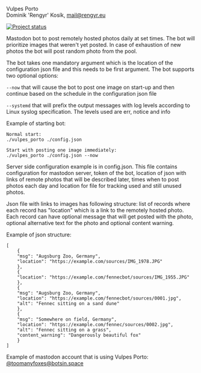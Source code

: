 Vulpes Porto\
Dominik 'Rengyr' Kosík, <mail@rengyr.eu>

[![Project status](https://github.com/Rengyr/Vulpes-Porto/actions/workflows/rust.yml/badge.svg)](https://github.com/Rengyr/Vulpes-Porto/actions/workflows/rust.yml)

Mastodon bot to post remotely hosted photos daily at set times. The bot will prioritize images that weren't yet posted. In case of exhaustion of new photos the bot will post random photo from the pool.

The bot takes one mandatory argument which is the location of the configuration json file and this needs to be first argument. The bot supports two optional options:

`--now` that will cause the bot to post one image on start-up and then continue based on the schedule in the configuration json file

`--systemd` that will prefix the output messages with log levels according to Linux syslog specification. The levels used are err, notice and info

Example of starting bot:
```
Normal start:
./vulpes_porto ./config.json

Start with posting one image immediately:
./vulpes_porto ./config.json --now
```

Server side configuration example is in config.json. This file contains configuration for mastodon server, token of the bot, location of json with links of remote photos that will be described later, times when to post photos each day and location for file for tracking used and still unused photos.

Json file with links to images has following structure: list of records where each record has "location" which is a link to the remotely hosted photo. Each record can have optional message that will get posted with the photo, optional alternative text for the photo and optional content warning.

Example of json structure:
```
[
    {
	"msg": "Augsburg Zoo, Germany",
	"location": "https://example.com/sources/IMG_1978.JPG"
    },
    {
	"location": "https://example.com/fennecbot/sources/IMG_1955.JPG"
    },
    {
	"msg": "Augsburg Zoo, Germany",
	"location": "https://example.com/fennecbot/sources/0001.jpg",
	"alt": "Fennec sitting on a sand dune"
    },
	{
	"msg": "Somewhere on field, Germany",
	"location": "https://example.com/fennec/sources/0002.jpg",
	"alt": "Fennec sitting on a grass",
	"content_warning": "Dangerously beautiful fox"
    }
]
```

Example of mastodon account that is using Vulpes Porto:\
[@toomanyfoxes@botsin.space](https://botsin.space/@toomanyfoxes)
